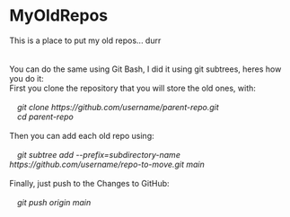# MyOldRepos
This is a place to put my old repos... durr
<br><br><br>
You can do the same using Git Bash, I did it using git subtrees, heres how you do it:<br>
First you clone the repository that you will store the old ones, with:<br>
<br>
&emsp;<em>git clone h<span>ttps://github.com/username/parent-repo.git</em><br>
&emsp;<em>cd parent-repo</em><br>
  <br>
Then you can add each old repo using:<br>
<br>
&emsp;<em>git subtree add --prefix=subdirectory-name h<span>ttps://github.com/username/repo-to-move.git main</em><br>
  <br>
Finally, just push to the Changes to GitHub:<br>
<br>
&emsp;<em>git push origin main</em>
